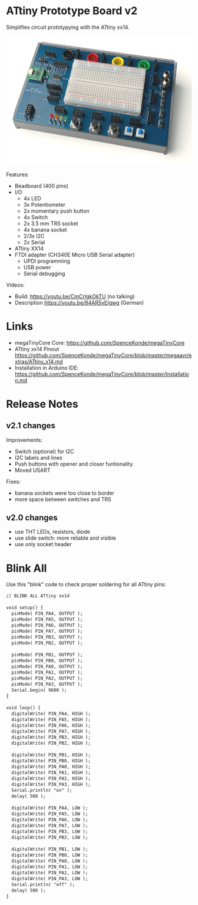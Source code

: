 # ATtiny Prototype Board v2

Simplifies circuit prototypying with the ATtiny xx14.

![1stBuild](board-finished.png) 

Features:
- Beadboard (400 pins)
- I/O
  - 4x LED
  - 3x Potentiometer
  - 2x momentary push button
  - 4x Switch
  - 2x 3.5 mm TRS socket
  - 4x banana socket
  - 2/3x I2C
  - 2x Serial
- ATtiny XX14
- FTDI adapter (CH340E Micro USB Serial adapter)
  - UPDI programming
  - USB power
  - Serial debugging


Videos:
- Build: https://youtu.be/CmCrIgkOkTU (no talking)
- Description https://youtu.be/84AR5vEIgwg (German)

# Links

- megaTinyCore Core: https://github.com/SpenceKonde/megaTinyCore
- ATtiny xx14 Pinout https://github.com/SpenceKonde/megaTinyCore/blob/master/megaavr/extras/ATtiny_x14.md
- Installation in Arduino IDE: https://github.com/SpenceKonde/megaTinyCore/blob/master/Installation.md

# Release Notes

## v2.1 changes

Improvements:
- Switch (optional) for I2C
- I2C labels and lines
- Push buttons with opener and closer funtionality
- Moved USART 

Fixes: 
- banana sockets were too close to border
- more space between switches and TRS

## v2.0 changes

- use THT LEDs, resistors, diode
- use slide switch: more reliable and visible
- use only socket header

# Blink All

Use this "blink" code to check proper soldering for all ATtiny pins:

    // BLINK ALL ATtiny xx14

    void setup() {
      pinMode( PIN_PA4, OUTPUT );
      pinMode( PIN_PA5, OUTPUT );
      pinMode( PIN_PA6, OUTPUT );
      pinMode( PIN_PA7, OUTPUT );
      pinMode( PIN_PB3, OUTPUT );
      pinMode( PIN_PB2, OUTPUT );
      
      pinMode( PIN_PB1, OUTPUT );
      pinMode( PIN_PB0, OUTPUT );
      pinMode( PIN_PA0, OUTPUT );
      pinMode( PIN_PA1, OUTPUT );
      pinMode( PIN_PA2, OUTPUT );
      pinMode( PIN_PA3, OUTPUT );
      Serial.begin( 9600 );
    }

    void loop() {
      digitalWrite( PIN_PA4, HIGH );   
      digitalWrite( PIN_PA5, HIGH );   
      digitalWrite( PIN_PA6, HIGH );   
      digitalWrite( PIN_PA7, HIGH );   
      digitalWrite( PIN_PB3, HIGH );   
      digitalWrite( PIN_PB2, HIGH );
        
      digitalWrite( PIN_PB1, HIGH );   
      digitalWrite( PIN_PB0, HIGH );   
      digitalWrite( PIN_PA0, HIGH );   
      digitalWrite( PIN_PA1, HIGH );   
      digitalWrite( PIN_PA2, HIGH );   
      digitalWrite( PIN_PA3, HIGH );   
      Serial.println( "on" );
      delay( 500 );                       
      
      digitalWrite( PIN_PA4, LOW );   
      digitalWrite( PIN_PA5, LOW );   
      digitalWrite( PIN_PA6, LOW );   
      digitalWrite( PIN_PA7, LOW );   
      digitalWrite( PIN_PB3, LOW );   
      digitalWrite( PIN_PB2, LOW );
        
      digitalWrite( PIN_PB1, LOW );   
      digitalWrite( PIN_PB0, LOW );   
      digitalWrite( PIN_PA0, LOW );   
      digitalWrite( PIN_PA1, LOW );   
      digitalWrite( PIN_PA2, LOW );   
      digitalWrite( PIN_PA3, LOW );   
      Serial.println( "off" );
      delay( 500 );                     
    }
